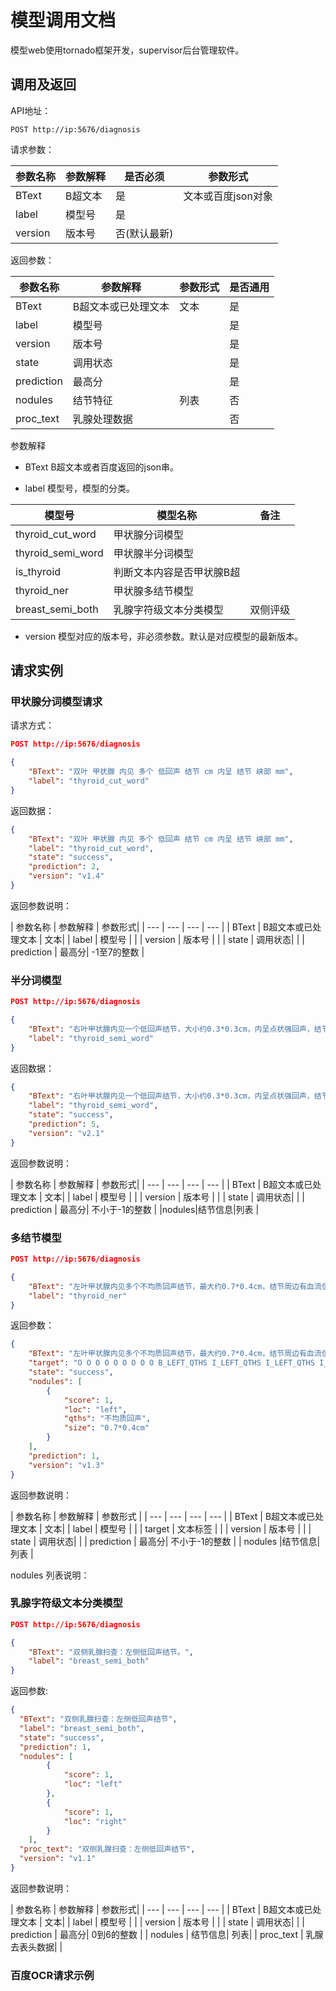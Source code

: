# 模型调用文档
模型web使用tornado框架开发，supervisor后台管理软件。

## 调用及返回
API地址：
```
POST http://ip:5676/diagnosis
```

请求参数：

| 参数名称 | 参数解释 | 是否必须 |参数形式|
| --- | --- | --- | --- |
| BText | B超文本 | 是 | 文本或百度json对象|
| label | 模型号 | 是 |  |
| version | 版本号 | 否(默认最新) |

返回参数：

| 参数名称 | 参数解释 |  参数形式|是否通用|
| --- | --- | --- | --- |
| BText | B超文本或已处理文本 | 文本|是|
| label | 模型号 |  | 是|
| version | 版本号 |  |是|
| state | 调用状态|  |是|
| prediction | 最高分|  |是|
|nodules|结节特征|列表 |否|
| proc_text |乳腺处理数据|| 否|

参数解释

* BText
B超文本或者百度返回的json串。

* label
模型号，模型的分类。


| 模型号 | 模型名称 | 备注 |
| --- | --- | --- |
| thyroid_cut_word | 甲状腺分词模型 |  |
| thyroid_semi_word | 甲状腺半分词模型 |  |
| is_thyroid | 判断文本内容是否甲状腺B超 |  |
| thyroid_ner | 甲状腺多结节模型 |  |
| breast_semi_both | 乳腺字符级文本分类模型 | 双侧评级 |

* version
模型对应的版本号，非必须参数。默认是对应模型的最新版本。

## 请求实例
### 甲状腺分词模型请求
请求方式：
```json
POST http://ip:5676/diagnosis

{
	"BText": "双叶 甲状腺 内见 多个 低回声 结节 cm 内呈 结节 峡部 mm",
	"label": "thyroid_cut_word"
}
```
返回数据：

```json
{
    "BText": "双叶 甲状腺 内见 多个 低回声 结节 cm 内呈 结节 峡部 mm",
    "label": "thyroid_cut_word",
    "state": "success",
    "prediction": 2,
    "version": "v1.4"
}
```
返回参数说明：

| 参数名称 | 参数解释 |  参数形式|
| --- | --- | --- | --- |
| BText | B超文本或已处理文本 | 文本|
| label | 模型号 |  | 
| version | 版本号 |  |
| state | 调用状态|  |
| prediction | 最高分| -1至7的整数 |

### 半分词模型

```json
POST http://ip:5676/diagnosis

{
	"BText": "右叶甲状腺内见一个低回声结节，大小约0.3*0.3cm，内呈点状强回声，结节周边有无血管环绕。左叶甲状腺内见多个低回声结节，最大约2.3*1.1cm，内呈点状回声，结节周边有血管环绕。",
	"label": "thyroid_semi_word"
}
```

 返回数据：
```json
{
    "BText": "右叶甲状腺内见一个低回声结节，大小约0.3*0.3cm，内呈点状强回声，结节周边有无血管环绕。左叶甲状腺内见多个低回声结节，最大约2.3*1cm，内呈点状回声，结节周边有血管环绕。",
    "label": "thyroid_semi_word",
    "state": "success",
    "prediction": 5,
    "version": "v2.1"
}
```
返回参数说明：

| 参数名称 | 参数解释 |  参数形式|
| --- | --- | --- | --- |
| BText | B超文本或已处理文本 | 文本|
| label | 模型号 |  | 
| version | 版本号 |  |
| state | 调用状态|  |
| prediction | 最高分| 不小于-1的整数 |
|nodules|结节信息|列表 |


### 多结节模型
```json
POST http://ip:5676/diagnosis

{
	"BText": "左叶甲状腺内见多个不均质回声结节，最大约0.7*0.4cm，结节周边有血流信号。",
	"label": "thyroid_ner"
}
```

返回参数：
```json
{
    "BText": "左叶甲状腺内见多个不均质回声结节，最大约0.7*0.4cm，结节周边有血流信号。",
    "target": "O O O O O O O O O B_LEFT_QTHS I_LEFT_QTHS I_LEFT_QTHS I_LEFT_QTHS I_LEFT_QTHS O O O O O O B_LEFT_SIZE I_LEFT_SIZE I_LEFT_SIZE I_LEFT_SIZE I_LEFT_SIZE I_LEFT_SIZE I_LEFT_SIZE I_LEFT_SIZE I_LEFT_SIZE O O O O O O O O O O O",
    "state": "success",
    "nodules": [
        {
            "score": 1,
            "loc": "left",
            "qths": "不均质回声",
            "size": "0.7*0.4cm"
        }
    ],
    "prediction": 1,
    "version": "v1.3"
}
```
返回参数说明：

| 参数名称 | 参数解释 | 参数形式 |
| --- | --- | --- | --- |
| BText | B超文本或已处理文本 | 文本|
| label | 模型号 |  | 
| target | 文本标签 | |
| version | 版本号 |  |
| state | 调用状态|  |
| prediction | 最高分| 不小于-1的整数 |
| nodules |结节信息|列表 |

nodules 列表说明：


### 乳腺字符级文本分类模型

```json
POST http://ip:5676/diagnosis

{
	"BText": "双侧乳腺扫查：左侧低回声结节。",
	"label": "breast_semi_both"
}
```

返回参数:

```json
{
  "BText": "双侧乳腺扫查：左侧低回声结节",
  "label": "breast_semi_both",
  "state": "success",
  "prediction": 1,
  "nodules": [
        {
            "score": 1,
            "loc": "left"
        },
        {
            "score": 1,
            "loc": "right"
        }
    ],
  "proc_text": "双侧乳腺扫查：左侧低回声结节",
  "version": "v1.1"
}

```

返回参数说明：

| 参数名称 | 参数解释 |  参数形式|
| --- | --- | --- | --- |
| BText | B超文本或已处理文本 | 文本|
| label | 模型号 |  | 
| version | 版本号 |  |
| state | 调用状态|  |
| prediction | 最高分| 0到6的整数 |
| nodules | 结节信息| 列表|
| proc_text | 乳腺去表头数据| |

### 百度OCR请求示例
